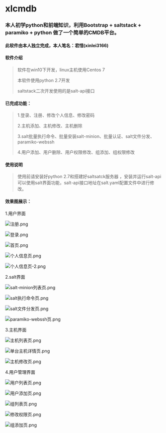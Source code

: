 # xlcmdb

### 本人初学python和前端知识，利用Bootstrap + saltstack + paramiko + python 做了一个简单的CMDB平台。

#### 此软件由本人独立完成，本人笔名：君惜(xinlei3166)

#### 软件介绍
> 软件在win10下开发，linux主机使用Centos 7
>
> 本软件使用python 2.7开发
> 
> saltstack二次开发使用的是salt-api接口
> 
#### 已完成功能：
> 1.登录、注册、修改个人信息、修改密码
> 
> 2.主机添加、主机修改、主机删除
>
> 3.salt批量执行命令、批量安装salt-minion、批量认证、salt文件分发、paramiko-webssh
>
> 4.用户添加、用户删除、用户权限修改、组添加、组权限修改

#### 使用说明
> 使用前请安装好python 2.7和搭建好saltsatck服务器
，安装并运行salt-api可以使用salt界面功能，salt-api接口地址在salt.yaml配置文件中进行修改。

#### 效果图展示：
1.用户界面

![注册.png](https://tva1.sinaimg.cn/large/008i3skNly1gx8seq9tpoj30yg0itt9f.jpg)

![登录.png](https://tva1.sinaimg.cn/large/008i3skNly1gx8sepwhdfj30yg0imgm7.jpg)


![首页.png](https://tva1.sinaimg.cn/large/008i3skNly1gx8seophphj30yg0il40g.jpg)


![个人信息页.png](https://tva1.sinaimg.cn/large/008i3skNly1gx8sem223qj30yg0f03z5.jpg)


![个人信息页-2.png](https://tva1.sinaimg.cn/large/008i3skNly1gx8sekprwtj30yg0ghjrw.jpg)


2.salt界面

![salt-minion列表页.png](https://tva1.sinaimg.cn/large/008i3skNly1gx8seitztdj30yg0ioabq.jpg)


![salt执行命令页.png](https://tva1.sinaimg.cn/large/008i3skNly1gx8sehfaasj30yg0im75i.jpg)


![salt文件分发页.png](https://tva1.sinaimg.cn/large/008i3skNly1gx8sefly9xj30yg0j1q4c.jpg)


![paramiko-webssh页.png](https://tva1.sinaimg.cn/large/008i3skNly1gx8see81mrj30yg0i3402.jpg)



3.主机界面

![主机列表页.png](https://tva1.sinaimg.cn/large/008i3skNly1gx8secwiesj30yg0ipdhj.jpg)


![单台主机详情页.png](https://tva1.sinaimg.cn/large/008i3skNly1gx8sebfdisj30yg0c3mxt.jpg)


![主机修改页.png](https://tva1.sinaimg.cn/large/008i3skNly1gx8se9ztsjj30yg0c8t97.jpg)


4.用户管理界面


![用户列表页.png](https://tva1.sinaimg.cn/large/008i3skNly1gx8se8lna7j30yg0i3jt1.jpg)


![用户添加页.png](https://tva1.sinaimg.cn/large/008i3skNly1gx8se79282j30yg0hz750.jpg)


![组列表页.png](https://tva1.sinaimg.cn/large/008i3skNly1gx8se5ct5ij30yg0iiq3x.jpg)


![修改权限页.png](https://tva1.sinaimg.cn/large/008i3skNly1gx8se23s9bj30yg0h5gmf.jpg)


![组添加页.png](https://tva1.sinaimg.cn/large/008i3skNly1gx8sdy1zb9j30yg0gnq3k.jpg)

